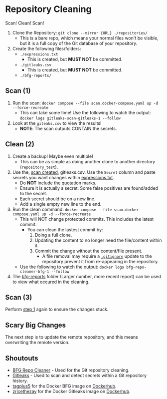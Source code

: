 # Repository Cleaning

Scan! Clean! Scan!

1. Clone the Repository: `git clone --mirror {URL} ./repositories/`
	- This is a bare repo, which means your normal files won't be visible, but it is a full copy of the Git database of your repository.
2. Create the following files/folders:
	- `./expressions.txt`
		- This is created, but **MUST NOT** be committed.
	- `./gitleaks.csv`
		- This is created, but **MUST NOT** be committed.
	- `./bfg-reports/`

## Scan (1)

1. Run the scan: `docker compose --file scan.docker-compose.yaml up -d --force-recreate`
	- This can take some time! Use the following to watch the output: `docker logs gitleaks-scan-gitleaks-1 --follow`
2. Look at the `giteaks.csv` to view the results!
	- **NOTE**: The scan outputs CONTAIN the secrets.

## Clean (2)

1. Create a backup! Maybe even multiple!
	- This can be as simple as doing another clone to another directory (`repository_test`).
2. Use the, [scan created](#scan-1), gitleaks.csv. Use the `Secret` column and paste secrets you want changes within [expressions.txt](./expressions.txt).
	- Do **NOT** include the quotation marks.
	- Ensure it is actually a secret. Some false positives are found/added to the secret.
	- Each secret should be on a new line.
	- Add a single empty new line to the end.
3. Run the clean command: `docker compose --file scan.docker-compose.yaml up -d --force-recreate`
	- This will NOT change protected commits. This includes the latest commit.
		- You can clean the lastest commit by:
			1. Doing a full clone.
			2. Updating the content to no longer need the file/content within it.
			3. Commit the change without the content/file present.
				- A file removal may require a [`.gitignore`](https://git-scm.com/docs/gitignore) update to the repository prevent it from re-appearing in the repository.
	- Use the following to watch the output: `docker logs bfg-repo-cleaner-bfg-1 --follow`
4. The [bfg-reports](./bfg-reports/) folder (Larger number, more recent report) can be used to view what occured in the cleaning.

## Scan (3)

Perform [step 1](#scan-1) again to ensure the changes stuck.

## Scary Big Changes


The next step is to update the remote repository, and this means overwriting the remote version.




## Shoutouts

- [BFG Repo Cleaner](https://github.com/rtyley/bfg-repo-cleaner) - Used for the Git repository cleaning.
- [Gitleaks](https://github.com/gitleaks/gitleaks) - Used to scan and detect secrets within a Git repository history.
- [tagplus5](https://github.com/tagplus5/docker-git-bfg) for the Docker BFG image on [Dockerhub](https://hub.docker.com/r/tagplus5/git-bfg).
- [zricethezav](https://github.com/gitleaks/gitleaks) for the Docker Gitleaks image on [Dockerhub](https://hub.docker.com/r/zricethezav/gitleaks).